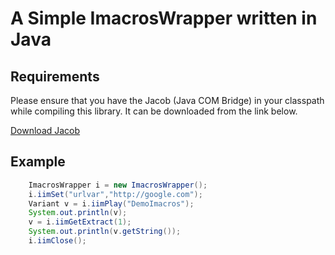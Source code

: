# A Simple ImacrosWrapper written in Java 

## Requirements
Please ensure that you have the Jacob (Java COM Bridge) in your classpath while compiling this library. It can be downloaded from the link below.

[Download Jacob](http://danadler.com/jacob/)

## Example
```java
	ImacrosWrapper i = new ImacrosWrapper();
	i.iimSet("urlvar","http://google.com");
	Variant v = i.iimPlay("DemoImacros");
    System.out.println(v);
	v = i.iimGetExtract(1);
    System.out.println(v.getString());
	i.iimClose();
```